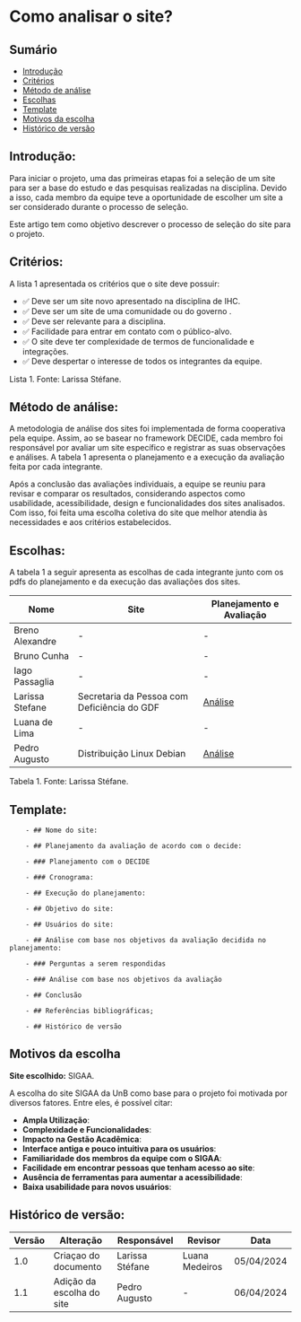 # Como analisar o site?

## Sumário
* [Introdução](#Introdução)
* [Critérios](#Critérios)
* [Método de análise](#Método-de-análise)
* [Escolhas](#Escolhas)
* [Template](#Template)
* [Motivos da escolha](#Motivos-da-escolha)
* [Histórico de versão](#Histórico-de-versão)

## Introdução:
Para iniciar o projeto, uma das primeiras etapas foi a seleção de um site para ser a base do estudo e das pesquisas realizadas na disciplina. Devido a isso, cada membro da equipe teve a oportunidade de escolher um site a ser considerado durante o processo de seleção.

 Este artigo tem como objetivo descrever o processo de seleção do site para o projeto.

## Critérios:
A lista 1 apresentada os critérios que o site deve possuir:
- ✅ Deve ser um site novo apresentado na disciplina de IHC.
- ✅ Deve ser um site de uma comunidade ou do governo .
- ✅ Deve ser relevante para a disciplina.
- ✅ Facilidade para entrar em contato com o público-alvo.
- ✅ O site deve ter complexidade de termos de funcionalidade e integrações.
- ✅ Deve despertar o interesse de todos os integrantes da equipe.

Lista 1. Fonte: Larissa Stéfane.

## Método de análise:
A metodologia de análise dos sites foi implementada de forma cooperativa pela equipe. Assim, ao se basear no framework DECIDE, cada membro foi responsável por avaliar um site específico e registrar as suas observações e análises. A tabela 1 apresenta o planejamento e a execução da avaliação feita por cada integrante.

Após a conclusão das avaliações individuais, a equipe se reuniu para revisar e comparar os resultados, considerando aspectos como usabilidade, acessibilidade, design e funcionalidades dos sites analisados. Com isso, foi feita uma escolha coletiva do site que melhor atendia às necessidades e aos critérios estabelecidos.

## Escolhas:

A tabela 1 a seguir apresenta as escolhas de cada integrante junto com os pdfs do planejamento e da
execução das avaliações dos sites.

| Nome | Site | Planejamento e Avaliação |
| - | - | - | 
| Breno Alexandre | - | -| 
| Bruno Cunha | - | -| 
| Iago Passaglia |  - | -| 
| Larissa Stefane | Secretaria da Pessoa com Deficiência do GDF | [Análise](Site_Secretaria_PND_GDF.md) |
| Luana de Lima | - | - |
| Pedro Augusto | Distribuição Linux Debian | [Análise](Site_Debian.md) | 

Tabela 1. Fonte: Larissa Stéfane.



## Template:

		- ## Nome do site:

		- ## Planejamento da avaliação de acordo com o decide:

		- ### Planejamento com o DECIDE

		- ### Cronograma:

		- ## Execução do planejamento:

		- ## Objetivo do site:

		- ## Usuários do site:

		- ## Análise com base nos objetivos da avaliação decidida no planejamento:

		- ### Perguntas a serem respondidas

		- ### Análise com base nos objetivos da avaliação

		- ## Conclusão

		- ## Referências bibliográficas;
	
		- ## Histórico de versão





## Motivos da escolha

**Site escolhido:** SIGAA.

A escolha do site SIGAA da UnB como base para o projeto foi motivada por diversos fatores. Entre eles, é possível citar:
- **Ampla Utilização**:
- **Complexidade e Funcionalidades**:
- **Impacto na Gestão Acadêmica**:
- **Interface antiga e pouco intuitiva para os usuários**: 
- **Familiaridade dos membros da equipe com o SIGAA**: 
- **Facilidade em encontrar pessoas que tenham acesso ao site**: 
- **Ausência de ferramentas para aumentar a acessibilidade**: 
- **Baixa usabilidade para novos usuários**: 

## Histórico de versão:

| Versão | Alteração | Responsável | Revisor | Data |
| - | - | - | - | - |
| 1.0 | Criaçao do documento | Larissa Stéfane | Luana Medeiros |  05/04/2024 |
| 1.1 | Adição da escolha do site | Pedro Augusto | - |  06/04/2024 |
